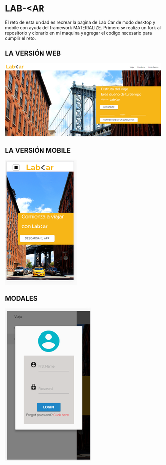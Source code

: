 # LAB-<AR

El reto de esta unidad es recrear la pagina de Lab Car de modo desktop y mobile con ayuda del framework MATERIALIZE. Primero se realizo un fork al repositorio y clonarlo en mi maquina y agregar el codigo necesario para cumplir el reto.

## LA VERSIÓN WEB

![desktop](assets/images/desktop.PNG)

## LA VERSIÓN MOBILE

![mobile](assets/images/mobile.PNG)

## MODALES

![modal](assets/images/modal1.PNG)

